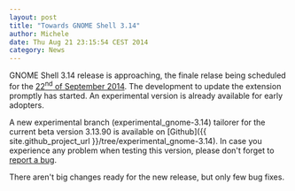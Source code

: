 ```yaml
---
layout: post
title: "Towards GNOME Shell 3.14"
author: Michele
date: Thu Aug 21 23:15:54 CEST 2014
category: News
---
```


GNOME Shell 3.14 release is approaching, the finale relase being scheduled for
the [22<sup>nd</sup> of September 2014](https://wiki.gnome.org/ThreePointThirteen/).
The development to update the extension promptly has started. An experimental
version is already available for early adopters.

<!--more-->

A new experimental branch (experimental_gnome-3.14) tailorer for the current beta
version 3.13.90 is available  on [Github]({{ site.github_project_url }}/tree/experimental_gnome-3.14).
In case you experience any problem when testing this version, please don't forget
to [report a bug](/development.html#bugreporting).

There aren't big changes ready for the new release, but only few bug fixes.
